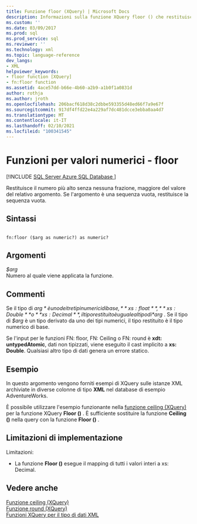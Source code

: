 ```yaml
---
title: Funzione floor (XQuery) | Microsoft Docs
description: Informazioni sulla funzione XQuery floor () che restituisce il numero maggiore senza parte della frazione che non è maggiore del valore del relativo argomento.
ms.custom: ''
ms.date: 03/09/2017
ms.prod: sql
ms.prod_service: sql
ms.reviewer: ''
ms.technology: xml
ms.topic: language-reference
dev_langs:
- XML
helpviewer_keywords:
- floor function [XQuery]
- fn:floor function
ms.assetid: 4ace57dd-b66e-4b60-a2b9-a1b0f1a0831d
author: rothja
ms.author: jroth
ms.openlocfilehash: 206bacf618d38c2dbbe593355d48ed66f7a9e67f
ms.sourcegitcommit: 917df4ffd22e4a229af7dc481dcce3ebba0aa4d7
ms.translationtype: MT
ms.contentlocale: it-IT
ms.lasthandoff: 02/10/2021
ms.locfileid: "100341545"
---
```

# <a name="numeric-values-functions---floor"></a>Funzioni per valori numerici - floor
[!INCLUDE [SQL Server Azure SQL Database ](../includes/applies-to-version/sqlserver.md)]

  Restituisce il numero più alto senza nessuna frazione, maggiore del valore del relativo argomento. Se l'argomento è una sequenza vuota, restituisce la sequenza vuota.  
  
## <a name="syntax"></a>Sintassi  
  
```  
  
fn:floor ($arg as numeric?) as numeric?  
```  
  
## <a name="arguments"></a>Argomenti  
 *$arg*  
 Numero al quale viene applicata la funzione.  
  
## <a name="remarks"></a>Commenti  
 Se il tipo di *$arg* è uno dei tre tipi numerici di base, **xs: float**, **xs: Double** o **xs: Decimal**, il tipo restituito è uguale al tipo di *$arg* . Se il tipo di *$arg* è un tipo derivato da uno dei tipi numerici, il tipo restituito è il tipo numerico di base.  
  
 Se l'input per le funzioni FN: floor, FN: Ceiling o FN: round è **xdt: untypedAtomic**, dati non tipizzati, viene eseguito il cast implicito a **xs: Double**. Qualsiasi altro tipo di dati genera un errore statico.  
  
## <a name="examples"></a>Esempio  
 In questo argomento vengono forniti esempi di XQuery sulle istanze XML archiviate in diverse colonne di tipo **XML** nel database di esempio AdventureWorks.  
  
 È possibile utilizzare l'esempio funzionante nella [funzione ceiling (XQuery)](../xquery/numeric-values-functions-ceiling.md) per la funzione XQuery **Floor ()** . È sufficiente sostituire la funzione **Ceiling ()** nella query con la funzione **Floor ()** .  
  
## <a name="implementation-limitations"></a>Limitazioni di implementazione  
 Limitazioni:  
  
-   La funzione **Floor ()** esegue il mapping di tutti i valori interi a xs: Decimal.  
  
## <a name="see-also"></a>Vedere anche  
 [Funzione ceiling &#40;XQuery&#41;](../xquery/numeric-values-functions-ceiling.md)   
 [Funzione round &#40;XQuery&#41;](../xquery/numeric-values-functions-round.md)   
 [Funzioni XQuery per il tipo di dati XML](../xquery/xquery-functions-against-the-xml-data-type.md)  
  
  
